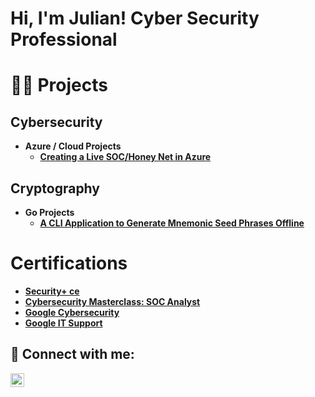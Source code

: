<h1>Hi, I'm Julian! Cyber Security Professional</h1>

<h1>👨‍💻 Projects</h1>

## Cybersecurity
- **Azure / Cloud Projects**
  - [**Creating a Live SOC/Honey Net in Azure**](https://github.com/Julian-1001/Azure-SOC)
## Cryptography
- **Go Projects**
  - [**A CLI Application to Generate Mnemonic Seed Phrases Offline**](https://github.com/Julian-1001/Phrase_Generator)
  
<h1>Certifications</h1>

- [**Security+ ce**](https://github.com/Julian-1001/Security_ce/blob/main/CompTIA%20Security%2B%20ce%20certificate.pdf)
- [**Cybersecurity Masterclass: SOC Analyst**](https://github.com/Julian-1001/Cybersecurity-Master-Class-Certificate/blob/main/Cybersecurity%20Masterclass%20SOC%20Analyst%20Certificate.pdf)
- [**Google Cybersecurity**](https://coursera.org/share/6af45b28d118af663af8ab0f7cdc8869)
- [**Google IT Support**](https://coursera.org/share/94b61d812ff1fb6a6125b5fce20f0f24)



<h2> 🤳 Connect with me:</h2>

[<img align="left" alt="Julian Melendez | LinkedIn" width="22px" src="https://cdn2.iconfinder.com/data/icons/social-media-2285/512/1_Linkedin_unofficial_colored_svg-512.png" />](https://www.linkedin.com/in/julian-melendez-0a9ba22b8)

[linkedin]: https://www.linkedin.com/in/julian-melendez-0a9ba22b8/

